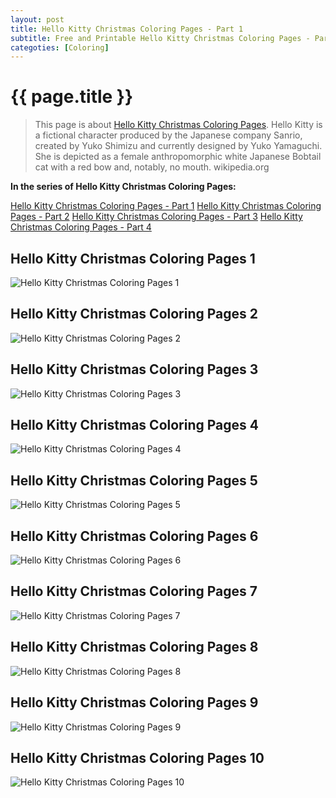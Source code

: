 ```yaml
---
layout: post
title: Hello Kitty Christmas Coloring Pages - Part 1
subtitle: Free and Printable Hello Kitty Christmas Coloring Pages - Part 1
categoties: [Coloring]
---
```

{{ page.title }}
================
> This page is about [Hello Kitty Christmas Coloring Pages](https://hoanghabelle.github.io/). Hello Kitty is a fictional character produced by the Japanese company Sanrio, created by Yuko Shimizu and currently designed by Yuko Yamaguchi. She is depicted as a female anthropomorphic white Japanese Bobtail cat with a red bow and, notably, no mouth. wikipedia.org

**In the series of Hello Kitty Christmas Coloring Pages:**

[Hello Kitty Christmas Coloring Pages - Part 1](https://hoanghabelle.github.io/2017/11/03/Hello-Kitty-Christmas-Coloring-Pages-part-1.html)
[Hello Kitty Christmas Coloring Pages - Part 2](https://hoanghabelle.github.io/2017/11/03/Hello-Kitty-Christmas-Coloring-Pages-part-2.html)
[Hello Kitty Christmas Coloring Pages - Part 3](https://hoanghabelle.github.io/2017/11/03/Hello-Kitty-Christmas-Coloring-Pages-part-3.html)
[Hello Kitty Christmas Coloring Pages - Part 4](https://hoanghabelle.github.io/2017/11/03/Hello-Kitty-Christmas-Coloring-Pages-part-4.html)

## Hello Kitty Christmas Coloring Pages 1
![Hello Kitty Christmas Coloring Pages 1](https://hoanghabelle.github.io/img/Hello-Kitty-Christmas-Coloring-Pages%20(1).jpg "Hello Kitty Christmas Coloring Pages 1")

## Hello Kitty Christmas Coloring Pages 2
![Hello Kitty Christmas Coloring Pages 2](https://hoanghabelle.github.io/img/Hello-Kitty-Christmas-Coloring-Pages%20(2).jpg "Hello Kitty Christmas Coloring Pages 2")

## Hello Kitty Christmas Coloring Pages 3
![Hello Kitty Christmas Coloring Pages 3](https://hoanghabelle.github.io/img/Hello-Kitty-Christmas-Coloring-Pages%20(3).jpg "Hello Kitty Christmas Coloring Pages 3")

## Hello Kitty Christmas Coloring Pages 4
![Hello Kitty Christmas Coloring Pages 4](https://hoanghabelle.github.io/img/Hello-Kitty-Christmas-Coloring-Pages%20(4).jpg "Hello Kitty Christmas Coloring Pages 4")

<script async src="//pagead2.googlesyndication.com/pagead/js/adsbygoogle.js"></script><ins class="adsbygoogle" style="display:block" data-ad-format="fluid" data-ad-layout-key="-8i+1w-dq+e9+ft" data-ad-client="ca-pub-6753140515841889" data-ad-slot="6190446671"></ins> <script> (adsbygoogle = window.adsbygoogle || []).push({}); </script>

## Hello Kitty Christmas Coloring Pages 5
![Hello Kitty Christmas Coloring Pages 5](https://hoanghabelle.github.io/img/Hello-Kitty-Christmas-Coloring-Pages%20(5).jpg "Hello Kitty Christmas Coloring Pages 5")

## Hello Kitty Christmas Coloring Pages 6
![Hello Kitty Christmas Coloring Pages 6](https://hoanghabelle.github.io/img/Hello-Kitty-Christmas-Coloring-Pages%20(6).jpg "Hello Kitty Christmas Coloring Pages 6")

## Hello Kitty Christmas Coloring Pages 7
![Hello Kitty Christmas Coloring Pages 7](https://hoanghabelle.github.io/img/Hello-Kitty-Christmas-Coloring-Pages%20(7).jpg "Hello Kitty Christmas Coloring Pages 7")

## Hello Kitty Christmas Coloring Pages 8
![Hello Kitty Christmas Coloring Pages 8](https://hoanghabelle.github.io/img/Hello-Kitty-Christmas-Coloring-Pages%20(8).jpg "Hello Kitty Christmas Coloring Pages 8")

<script async src="//pagead2.googlesyndication.com/pagead/js/adsbygoogle.js"></script><ins class="adsbygoogle" style="display:block" data-ad-format="fluid" data-ad-layout-key="-8i+1w-dq+e9+ft" data-ad-client="ca-pub-6753140515841889" data-ad-slot="6190446671"></ins> <script> (adsbygoogle = window.adsbygoogle || []).push({}); </script>

## Hello Kitty Christmas Coloring Pages 9
![Hello Kitty Christmas Coloring Pages 9](https://hoanghabelle.github.io/img/Hello-Kitty-Christmas-Coloring-Pages%20(9).jpg "Hello Kitty Christmas Coloring Pages 9")

## Hello Kitty Christmas Coloring Pages 10
![Hello Kitty Christmas Coloring Pages 10](https://hoanghabelle.github.io/img/Hello-Kitty-Christmas-Coloring-Pages%20(10).jpg "Hello Kitty Christmas Coloring Pages 10")

